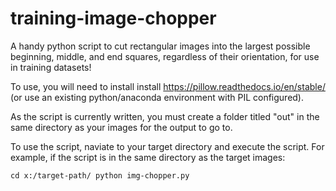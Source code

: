 # training-image-chopper

 A handy python script to cut rectangular images into the largest possible beginning, middle, and end squares, regardless of their orientation, for use in training datasets!

 To use, you will need to install install https://pillow.readthedocs.io/en/stable/ (or use an existing python/anaconda environment with PIL configured).

 As the script is currently written, you must create a folder titled "out" in the same directory as your images for the output to go to.

 To use the script, naviate to your target directory and execute the script. For example, if the script is in the same directory as the target images:

 `
  cd x:/target-path/
  python img-chopper.py
 `
 